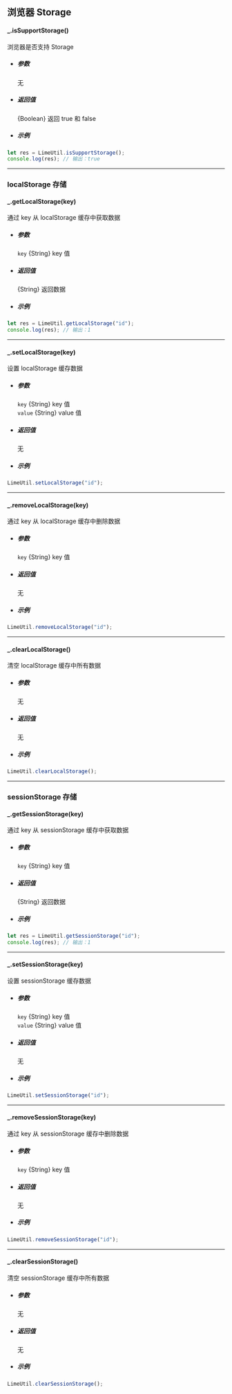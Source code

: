 ## 浏览器 Storage

#### \_.isSupportStorage()

浏览器是否支持 Storage

- ##### 参数

  无

- ##### 返回值

  {Boolean} 返回 true 和 false

- ##### 示例

```javascript
let res = LimeUtil.isSupportStorage();
console.log(res); // 输出：true
```

---

<!-- localStorage存储 -->

### localStorage 存储

#### \_.getLocalStorage(key)

通过 key 从 localStorage 缓存中获取数据

- ##### 参数

  `key` {String} key 值

- ##### 返回值

  {String} 返回数据

- ##### 示例

```javascript
let res = LimeUtil.getLocalStorage("id");
console.log(res); // 输出：1
```

---

#### \_.setLocalStorage(key)

设置 localStorage 缓存数据

- ##### 参数

  `key` {String} key 值  
  `value` {String} value 值

- ##### 返回值

  无

- ##### 示例

```javascript
LimeUtil.setLocalStorage("id");
```

---

#### \_.removeLocalStorage(key)

通过 key 从 localStorage 缓存中删除数据

- ##### 参数

  `key` {String} key 值

- ##### 返回值

  无

- ##### 示例

```javascript
LimeUtil.removeLocalStorage("id");
```

---

#### \_.clearLocalStorage()

清空 localStorage 缓存中所有数据

- ##### 参数

  无

- ##### 返回值

  无

- ##### 示例

```javascript
LimeUtil.clearLocalStorage();
```

---

<!-- sessionStorage存储 -->

### sessionStorage 存储

#### \_.getSessionStorage(key)

通过 key 从 sessionStorage 缓存中获取数据

- ##### 参数

  `key` {String} key 值

- ##### 返回值

  {String} 返回数据

- ##### 示例

```javascript
let res = LimeUtil.getSessionStorage("id");
console.log(res); // 输出：1
```

---

#### \_.setSessionStorage(key)

设置 sessionStorage 缓存数据

- ##### 参数

  `key` {String} key 值  
  `value` {String} value 值

- ##### 返回值

  无

- ##### 示例

```javascript
LimeUtil.setSessionStorage("id");
```

---

#### \_.removeSessionStorage(key)

通过 key 从 sessionStorage 缓存中删除数据

- ##### 参数

  `key` {String} key 值

- ##### 返回值

  无

- ##### 示例

```javascript
LimeUtil.removeSessionStorage("id");
```

---

#### \_.clearSessionStorage()

清空 sessionStorage 缓存中所有数据

- ##### 参数

  无

- ##### 返回值

  无

- ##### 示例

```javascript
LimeUtil.clearSessionStorage();
```
